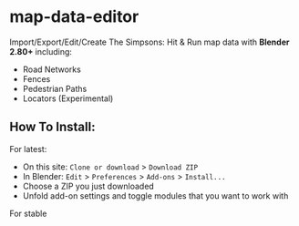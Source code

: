 # map-data-editor
Import/Export/Edit/Create The Simpsons: Hit & Run map data with __Blender 2.80+__ including:
* Road Networks 
* Fences
* Pedestrian Paths
* Locators (Experimental)

## How To Install:
For latest:
 * On this site: `Clone or download` > `Download ZIP`
 * In Blender: `Edit` > `Preferences` > `Add-ons` > `Install...`
 * Choose a ZIP you just downloaded
 * Unfold add-on settings and toggle modules that you want to work with

For stable